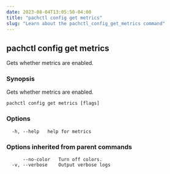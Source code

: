 ```yaml
---
date: 2023-08-04T13:05:50-04:00
title: "pachctl config get metrics"
slug: "Learn about the pachctl_config_get_metrics command"
---
```


## pachctl config get metrics

Gets whether metrics are enabled.

### Synopsis

Gets whether metrics are enabled.

```
pachctl config get metrics [flags]
```

### Options

```
  -h, --help   help for metrics
```

### Options inherited from parent commands

```
      --no-color   Turn off colors.
  -v, --verbose    Output verbose logs
```